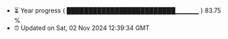 - ⏳ Year progress { █████████████████████████▁▁▁▁▁ } 83.75 %
- ⏰ Updated on Sat, 02 Nov 2024 12:39:34 GMT

